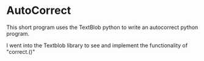 # AutoCorrect
This short program uses the TextBlob python to write an autocorrect python program.

I went into the Textblob library to see and implement the functionality of "correct.()" 
